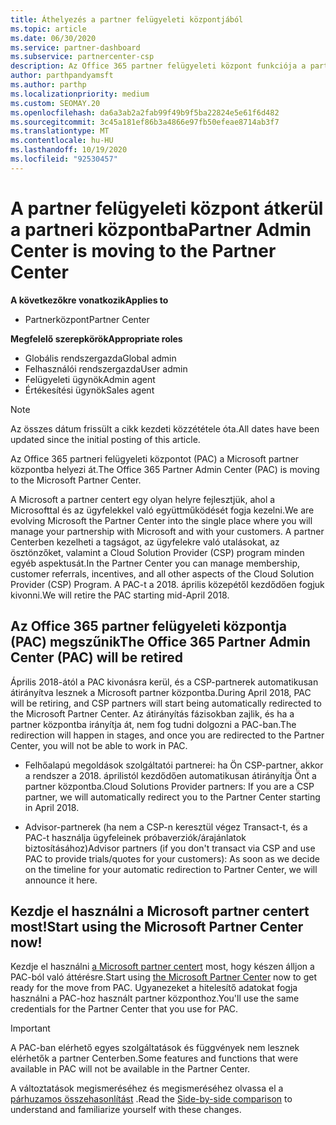 ```yaml
---
title: Áthelyezés a partner felügyeleti központjából
ms.topic: article
ms.date: 06/30/2020
ms.service: partner-dashboard
ms.subservice: partnercenter-csp
description: Az Office 365 partner felügyeleti központ funkciója a partner központba kerül. Ismerje meg, hogy ez mit jelent, és hogyan teheti a dolgokat a partner Centerben.
author: parthpandyamsft
ms.author: parthp
ms.localizationpriority: medium
ms.custom: SEOMAY.20
ms.openlocfilehash: da6a3ab2a2fab99f49b9f5ba22824e5e61f6d482
ms.sourcegitcommit: 3c45a181ef86b3a4866e97fb50efeae8714ab3f7
ms.translationtype: MT
ms.contentlocale: hu-HU
ms.lasthandoff: 10/19/2020
ms.locfileid: "92530457"
---
```

# <a name="partner-admin-center-is-moving-to-the-partner-center"></a><span data-ttu-id="54b0c-104">A partner felügyeleti központ átkerül a partneri központba</span><span class="sxs-lookup"><span data-stu-id="54b0c-104">Partner Admin Center is moving to the Partner Center</span></span>

<span data-ttu-id="54b0c-105">**A következőkre vonatkozik**</span><span class="sxs-lookup"><span data-stu-id="54b0c-105">**Applies to**</span></span>

- <span data-ttu-id="54b0c-106">Partnerközpont</span><span class="sxs-lookup"><span data-stu-id="54b0c-106">Partner Center</span></span>

<span data-ttu-id="54b0c-107">**Megfelelő szerepkörök**</span><span class="sxs-lookup"><span data-stu-id="54b0c-107">**Appropriate roles**</span></span>
- <span data-ttu-id="54b0c-108">Globális rendszergazda</span><span class="sxs-lookup"><span data-stu-id="54b0c-108">Global admin</span></span>
- <span data-ttu-id="54b0c-109">Felhasználói rendszergazda</span><span class="sxs-lookup"><span data-stu-id="54b0c-109">User admin</span></span>
- <span data-ttu-id="54b0c-110">Felügyeleti ügynök</span><span class="sxs-lookup"><span data-stu-id="54b0c-110">Admin agent</span></span>
- <span data-ttu-id="54b0c-111">Értékesítési ügynök</span><span class="sxs-lookup"><span data-stu-id="54b0c-111">Sales agent</span></span>

> [!NOTE]  
> <span data-ttu-id="54b0c-112">Az összes dátum frissült a cikk kezdeti közzététele óta.</span><span class="sxs-lookup"><span data-stu-id="54b0c-112">All dates have been updated since the initial posting of this article.</span></span>

<span data-ttu-id="54b0c-113">Az Office 365 partneri felügyeleti központot (PAC) a Microsoft partner központba helyezi át.</span><span class="sxs-lookup"><span data-stu-id="54b0c-113">The Office 365 Partner Admin Center (PAC) is moving to the Microsoft Partner Center.</span></span>

<span data-ttu-id="54b0c-114">A Microsoft a partner centert egy olyan helyre fejlesztjük, ahol a Microsofttal és az ügyfelekkel való együttműködését fogja kezelni.</span><span class="sxs-lookup"><span data-stu-id="54b0c-114">We are evolving Microsoft the Partner Center into the single place where you will manage your partnership with Microsoft and with your customers.</span></span> <span data-ttu-id="54b0c-115">A partner Centerben kezelheti a tagságot, az ügyfelekre való utalásokat, az ösztönzőket, valamint a Cloud Solution Provider (CSP) program minden egyéb aspektusát.</span><span class="sxs-lookup"><span data-stu-id="54b0c-115">In the Partner Center you can manage membership, customer referrals, incentives, and all other aspects of the Cloud Solution Provider (CSP) Program.</span></span> <span data-ttu-id="54b0c-116">A PAC-t a 2018. április közepétől kezdődően fogjuk kivonni.</span><span class="sxs-lookup"><span data-stu-id="54b0c-116">We will retire the PAC starting mid-April 2018.</span></span>

## <a name="the-office-365-partner-admin-center-pac-will-be-retired"></a><span data-ttu-id="54b0c-117">Az Office 365 partner felügyeleti központja (PAC) megszűnik</span><span class="sxs-lookup"><span data-stu-id="54b0c-117">The Office 365 Partner Admin Center (PAC) will be retired</span></span>

<span data-ttu-id="54b0c-118">Április 2018-ától a PAC kivonásra kerül, és a CSP-partnerek automatikusan átirányítva lesznek a Microsoft partner központba.</span><span class="sxs-lookup"><span data-stu-id="54b0c-118">During April 2018, PAC will be retiring, and CSP partners will start being automatically redirected to the Microsoft Partner Center.</span></span> <span data-ttu-id="54b0c-119">Az átirányítás fázisokban zajlik, és ha a partner központba irányítja át, nem fog tudni dolgozni a PAC-ban.</span><span class="sxs-lookup"><span data-stu-id="54b0c-119">The redirection will happen in stages, and once you are redirected to the Partner Center, you will not be able to work in PAC.</span></span> 

- <span data-ttu-id="54b0c-120">Felhőalapú megoldások szolgáltatói partnerei: ha Ön CSP-partner, akkor a rendszer a 2018. áprilistól kezdődően automatikusan átirányítja Önt a partner központba.</span><span class="sxs-lookup"><span data-stu-id="54b0c-120">Cloud Solutions Provider partners: If you are a CSP partner, we will automatically redirect you to the Partner Center starting in April 2018.</span></span>

- <span data-ttu-id="54b0c-121">Advisor-partnerek (ha nem a CSP-n keresztül végez Transact-t, és a PAC-t használja ügyfeleinek próbaverziók/árajánlatok biztosításához)</span><span class="sxs-lookup"><span data-stu-id="54b0c-121">Advisor partners (if you don't transact via CSP and use PAC to provide trials/quotes for your customers): As soon as we decide on the timeline for your automatic redirection to Partner Center, we will announce it here.</span></span>

## <a name="start-using-the-microsoft-partner-center-now"></a><span data-ttu-id="54b0c-122">Kezdje el használni a Microsoft partner centert most!</span><span class="sxs-lookup"><span data-stu-id="54b0c-122">Start using the Microsoft Partner Center now!</span></span>

<span data-ttu-id="54b0c-123">Kezdje el használni [a Microsoft partner centert](https://partnercenter.microsoft.com/) most, hogy készen álljon a PAC-ból való áttérésre.</span><span class="sxs-lookup"><span data-stu-id="54b0c-123">Start using [the Microsoft Partner Center](https://partnercenter.microsoft.com/) now to get ready for the move from PAC.</span></span>  <span data-ttu-id="54b0c-124">Ugyanezeket a hitelesítő adatokat fogja használni a PAC-hoz használt partner központhoz.</span><span class="sxs-lookup"><span data-stu-id="54b0c-124">You'll use the same credentials for the Partner Center that you use for PAC.</span></span>

> [!IMPORTANT]  
> <span data-ttu-id="54b0c-125">A PAC-ban elérhető egyes szolgáltatások és függvények nem lesznek elérhetők a partner Centerben.</span><span class="sxs-lookup"><span data-stu-id="54b0c-125">Some features and functions that were available in PAC will not be available in the Partner Center.</span></span>

 <span data-ttu-id="54b0c-126">A változtatások megismeréséhez és megismeréséhez olvassa el a [párhuzamos összehasonlítást](moving-from-pac-to-pc.md) .</span><span class="sxs-lookup"><span data-stu-id="54b0c-126">Read the [Side-by-side comparison](moving-from-pac-to-pc.md) to understand and familiarize yourself with these changes.</span></span> 
